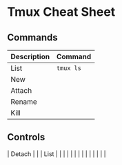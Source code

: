 # Tmux Cheat Sheet
## Commands
| Description | Command |
|---|---|
| List | `tmux ls`|
| New |  |
| Attach |  |
| Rename |  |
| Kill |  |

## Controls
| Detach |  |
| List |  |
|  |  |
|  |  |
|  |  |
|  |  |
